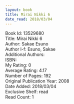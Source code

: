 ```yaml
---
layout: book
title: Mirai Nikki 6
date_read: 2018/03/04
---
```


Book Id: 13529680<br />
Title: Mirai Nikki 6<br />
Author: Sakae Esuno<br />
Author l-f: Esuno, Sakae<br />
Additional Authors: <br />
ISBN: <br />
My Rating: 0<br />
Average Rating: 4.17<br />
Number of Pages: 192<br />
Original Publication Year: 2008<br />
Date Added: 2018/03/04<br />
Exclusive Shelf: read<br />
Read Count: 1<br />

